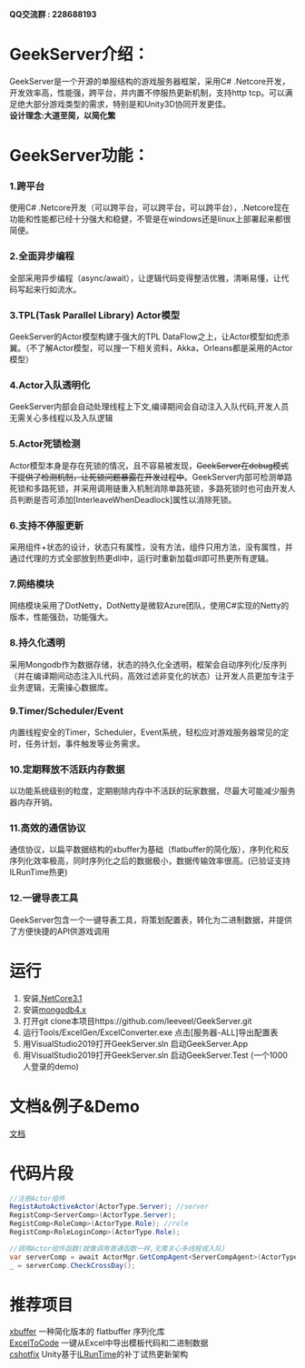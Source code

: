 
__QQ交流群 : 228688193__  

# GeekServer介绍：
GeekServer是一个开源的单服结构的游戏服务器框架，采用C# .Netcore开发，开发效率高，性能强，跨平台，并内置不停服热更新机制，支持http tcp。可以满足绝大部分游戏类型的需求，特别是和Unity3D协同开发更佳。  
__设计理念:大道至简，以简化繁__

# GeekServer功能：

### 1.跨平台  
使用C# .Netcore开发（可以跨平台，可以跨平台，可以跨平台），.Netcore现在功能和性能都已经十分强大和稳健，不管是在windows还是linux上部署起来都很简便。
### 2.全面异步编程  
全部采用异步编程（async/await），让逻辑代码变得整洁优雅，清晰易懂，让代码写起来行如流水。
### 3.TPL(Task Parallel Library) Actor模型  
GeekServer的Actor模型构建于强大的TPL DataFlow之上，让Actor模型如虎添翼。（不了解Actor模型，可以搜一下相关资料，Akka，Orleans都是采用的Actor模型）
### 4.Actor入队透明化  
GeekServer内部会自动处理线程上下文,编译期间会自动注入入队代码,开发人员无需关心多线程以及入队逻辑
### 5.Actor死锁检测 
Actor模型本身是存在死锁的情况，且不容易被发现，~~GeekServer在debug模式下提供了检测机制，让死锁问题暴露在开发过程中~~。GeekServer内部可检测单路死锁和多路死锁，并采用调用链重入机制消除单路死锁，多路死锁时也可由开发人员判断是否可添加[InterleaveWhenDeadlock]属性以消除死锁。
### 6.支持不停服更新 
采用组件+状态的设计，状态只有属性，没有方法，组件只用方法，没有属性，并通过代理的方式全部放到热更dll中，运行时重新加载dll即可热更所有逻辑。
### 7.网络模块  
网络模块采用了DotNetty，DotNetty是微软Azure团队，使用C#实现的Netty的版本，性能强劲，功能强大。
### 8.持久化透明  
采用Mongodb作为数据存储，状态的持久化全透明，框架会自动序列化/反序列（并在编译期间动态注入IL代码，高效过滤非变化的状态）让开发人员更加专注于业务逻辑，无需操心数据库。 
### 9.Timer/Scheduler/Event  
内置线程安全的Timer，Scheduler，Event系统，轻松应对游戏服务器常见的定时，任务计划，事件触发等业务需求。
### 10.定期释放不活跃内存数据  
以功能系统级别的粒度，定期剔除内存中不活跃的玩家数据，尽最大可能减少服务器内存开销。
### 11.高效的通信协议  
通信协议，以扁平数据结构的xbuffer为基础（flatbuffer的简化版），序列化和反序列化效率极高，同时序列化之后的数据极小，数据传输效率很高。(已验证支持ILRunTime热更)
### 12.一键导表工具  
GeekServer包含一个一键导表工具，将策划配置表，转化为二进制数据，并提供了方便快捷的API供游戏调用   

# 运行
1. 安装[.NetCore3.1](https://dotnet.microsoft.com/download/dotnet/3.1)
2. 安装[mongodb4.x](https://www.mongodb.com/try/download/community)
3. 打开git clone本项目https://github.com/leeveel/GeekServer.git
4. 运行Tools/ExcelGen/ExcelConverter.exe 点击[服务器-ALL]导出配置表
5. 用VisualStudio2019打开GeekServer.sln 启动GeekServer.App
6. 用VisualStudio2019打开GeekServer.sln 启动GeekServer.Test (一个1000人登录的demo)

# 文档&例子&Demo
[文档](https://github.com/leeveel/GeekServer/tree/master/Docs)  

# 代码片段
```c#
//注册Actor组件
RegistAutoActiveActor(ActorType.Server); //server
RegistComp<ServerComp>(ActorType.Server);  
RegistComp<RoleComp>(ActorType.Role); //role
RegistComp<RoleLoginComp>(ActorType.Role);

//调用Actor组件函数(就像调用普通函数一样,无需关心多线程或入队)
var serverComp = await ActorMgr.GetCompAgent<ServerCompAgent>(ActorType.Server);
_ = serverComp.CheckCrossDay();
```

# 推荐项目  
[xbuffer](https://github.com/CodeZeg/xbuffer) 一种简化版本的 flatbuffer 序列化库  
[ExcelToCode](https://github.com/leeveel/ExcelToCode) 一键从Excel中导出模板代码和二进制数据  
[cshotfix](https://github.com/qq576067421/cshotfix) Unity基于[ILRunTime](https://github.com/Ourpalm/ILRuntime)的补丁试热更新架构
